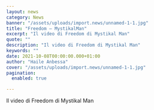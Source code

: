 ```yaml
---
layout: news
category: News
banner: "/assets/uploads/import.news/unnamed-1-1.jpg"
title: "Freedom – MystikalMan"
excerpt: "Il video di Freedom di Mystikal Man"
quote: ""
description: "Il video di Freedom di Mystikal Man"
keywords: ""
date: 2021-10-08T00:00:00.000+01:00
author: "Haile Anbessa"
cover: "/assets/uploads/import.news/unnamed-1-1.jpg"
pagination:
  enabled: true

---
```


Il video di Freedom di Mystikal Man